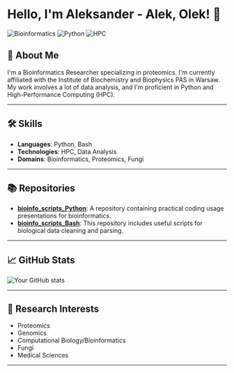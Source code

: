 # Hello, I'm Aleksander - Alek, Olek! 👋

![Bioinformatics](https://img.shields.io/badge/Bioinformatics-Researcher-blue)
![Python](https://img.shields.io/badge/Python-Proficient-green)
![HPC](https://img.shields.io/badge/HPC-Proficient-orange)

## 📌 About Me

I'm a Bioinformatics Researcher specializing in proteomics. I'm currently affiliated with the Institute of Biochemistry and Biophysics PAS in Warsaw. My work involves a lot of data analysis, and I'm proficient in Python and High-Performance Computing (HPC).

---

## 🛠 Skills

- **Languages**: Python, Bash
- **Technologies**: HPC, Data Analysis
- **Domains**: Bioinformatics, Proteomics, Fungi

---

## 📚 Repositories

- **[bioinfo_scripts_Python](https://github.com/a-kossakowski/bioinfo_scripts_Python)**: A repository containing practical coding usage presentations for bioinformatics.
- **[bioinfo_scripts_Bash](https://github.com/a-kossakowski/bioinfo_scripts_Bash)**: This repository includes useful scripts for biological data cleaning and parsing.

---

## 📈 GitHub Stats

![Your GitHub stats](https://github-readme-stats.vercel.app/api?username=a-kossakowski&show_icons=true&theme=radical)

---

## 🎯 Research Interests

- Proteomics
- Genomics
- Computational Biology/Bioinformatics
- Fungi
- Medical Sciences

---

